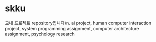 # skku
교내 프로젝트 repository입니다\n.
ai project, human computer interaction project, system programming assignment, computer architecture assignment, psychology research
